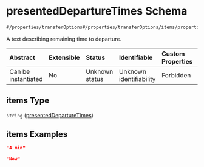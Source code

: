 # presentedDepartureTimes Schema

```txt
#/properties/transferOptions#/properties/transferOptions/items/properties/presentedDepartureTimes/items
```

A text describing remaining time to departure.

| Abstract            | Extensible | Status         | Identifiable            | Custom Properties | Additional Properties | Access Restrictions | Defined In                                                                                                       |
| :------------------ | :--------- | :------------- | :---------------------- | :---------------- | :-------------------- | :------------------ | :--------------------------------------------------------------------------------------------------------------- |
| Can be instantiated | No         | Unknown status | Unknown identifiability | Forbidden         | Allowed               | none                | [transfer-information.json*](../../schema/extended-information/transfer-information.json "open original schema") |

## items Type

`string` ([presentedDepartureTimes](transfer-information-properties-transferoptions-transferoption-properties-presenteddeparturetimes-presenteddeparturetimes.md))

## items Examples

```json
"4 min"
```

```json
"Now"
```
